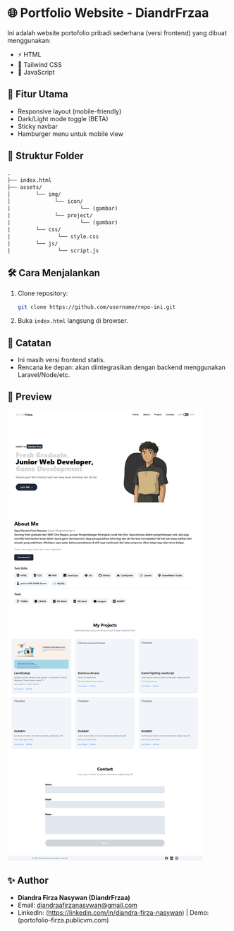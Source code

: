# 🌐 Portfolio Website - DiandrFrzaa

Ini adalah website portofolio pribadi sederhana (versi frontend) yang dibuat menggunakan:
- ⚡ HTML
- 🎨 Tailwind CSS
- 🧠 JavaScript

## 🚀 Fitur Utama
- Responsive layout (mobile-friendly)
- Dark/Light mode toggle (BETA)
- Sticky navbar
- Hamburger menu untuk mobile view

## 📂 Struktur Folder

```
.
├── index.html
├── assets/
│        └── img/
│              └── icon/
|                      └── (gambar)
|              └── project/
|                      └── (gambar)
|        └── css/
|               └── style.css
|        └── js/
|               └── script.js

```

## 🛠️ Cara Menjalankan
1. Clone repository:
   ```bash
   git clone https://github.com/username/repo-ini.git
   ```
2. Buka `index.html` langsung di browser.

## 🌙 Catatan
- Ini masih versi frontend statis.
- Rencana ke depan: akan diintegrasikan dengan backend menggunakan Laravel/Node/etc.

## 📸 Preview

![Preview Website](assets/preview.png)

## ✨ Author

- **Diandra Firza Nasywan (DiandrFrzaa)**
- Email: diandraafirzanasywan@gmail.com
- LinkedIn: (https://linkedin.com/in/diandra-firza-nasywan) | Demo: (portofolio-firza.publicvm.com)

```
